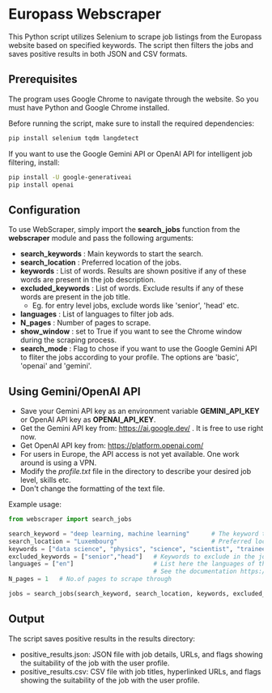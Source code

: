 # Europass Webscraper

This Python script utilizes Selenium to scrape job listings from the Europass website based on specified keywords. The script then filters the jobs and saves positive results in both JSON and CSV formats.

## Prerequisites

The program uses Google Chrome to navigate through the website. So you must have Python and Google Chrome installed.

Before running the script, make sure to install the required dependencies:

```bash
pip install selenium tqdm langdetect
```
If you want to use the Google Gemini API or OpenAI API for intelligent job filtering, install:
```bash
pip install -U google-generativeai
pip install openai
```
## Configuration

To use WebScraper, simply import the **search_jobs** function from the **webscraper** module and pass the following arguments:
- **search_keywords** : Main keywords to start the search.
- **search_location** : Preferred location of the jobs.  
- **keywords** : List of words. Results are shown positive if any of these words are present in the job description.
- **excluded_keywords** : List of words. Exclude results if any of these words are present in the job title.
  - Eg. for entry level jobs, exclude words like 'senior', 'head' etc. 
- **languages** : List of languages to filter job ads.
- **N_pages** : Number of pages to scrape.
- **show_window** : set to True if you want to see the Chrome window  during the scraping process.
- **search_mode** : Flag to chose if you want to use the Google Gemini API to fliter the jobs according to your profile. The options are 'basic', 'openai' and 'gemini'.

## Using Gemini/OpenAI API

- Save your Gemini API key as an environment variable **GEMINI_API_KEY** or OpenAI API key as **OPENAI_API_KEY**.
- Get the Gemini API key from: https://ai.google.dev/ . It is free to use right now.
- Get OpenAI API key from: https://platform.openai.com/
- For users in Europe, the API access is not yet available. One work around is using a VPN.
- Modify the *profile.txt* file in the directory to describe your desired job level, skills etc.
- Don't change the formatting of the text file.

Example usage:

```python
from webscraper import search_jobs

search_keyword = "deep learning, machine learning"      # The keyword to search for jobs
search_location = "Luxembourg"                          # Preferred location of the jobs
keywords = ["data science", "physics", "science", "scientist", "trainee", "machine learning", "deep learning"]  # Keywords for job filtering
excluded_keywords = ["senior","head"]   # Keywords to exclude in the job title.
languages = ["en"]                      # List here the languages of the advertisement you are interested in.
                                        # See the documentation https://pypi.org/project/langdetect/ for abbreviations
N_pages = 1   # No.of pages to scrape through

jobs = search_jobs(search_keyword, search_location, keywords, excluded_keywords, languages, N_pages, show_window=True, search_mode='gemini')
```

## Output
The script saves positive results in the results directory:

- positive_results.json: JSON file with job details, URLs, and flags showing the suitability of the job with the user profile.
- positive_results.csv: CSV file with job titles, hyperlinked URLs, and flags showing the suitability of the job with the user profile.
